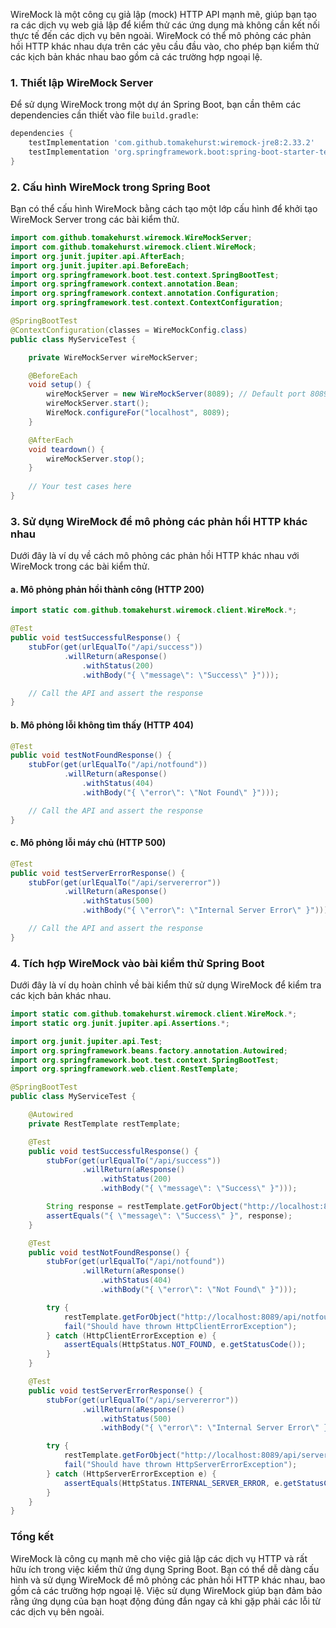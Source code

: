 WireMock là một công cụ giả lập (mock) HTTP API mạnh mẽ, giúp bạn tạo ra các dịch vụ web giả lập để kiểm thử các ứng dụng mà không cần kết nối thực tế đến các dịch vụ bên ngoài. WireMock có thể mô phỏng các phản hồi HTTP khác nhau dựa trên các yêu cầu đầu vào, cho phép bạn kiểm thử các kịch bản khác nhau bao gồm cả các trường hợp ngoại lệ.

### 1. Thiết lập WireMock Server

Để sử dụng WireMock trong một dự án Spring Boot, bạn cần thêm các dependencies cần thiết vào file `build.gradle`:

```groovy
dependencies {
    testImplementation 'com.github.tomakehurst:wiremock-jre8:2.33.2'
    testImplementation 'org.springframework.boot:spring-boot-starter-test'
}
```

### 2. Cấu hình WireMock trong Spring Boot

Bạn có thể cấu hình WireMock bằng cách tạo một lớp cấu hình để khởi tạo WireMock Server trong các bài kiểm thử.

```java
import com.github.tomakehurst.wiremock.WireMockServer;
import com.github.tomakehurst.wiremock.client.WireMock;
import org.junit.jupiter.api.AfterEach;
import org.junit.jupiter.api.BeforeEach;
import org.springframework.boot.test.context.SpringBootTest;
import org.springframework.context.annotation.Bean;
import org.springframework.context.annotation.Configuration;
import org.springframework.test.context.ContextConfiguration;

@SpringBootTest
@ContextConfiguration(classes = WireMockConfig.class)
public class MyServiceTest {

    private WireMockServer wireMockServer;

    @BeforeEach
    void setup() {
        wireMockServer = new WireMockServer(8089); // Default port 8089
        wireMockServer.start();
        WireMock.configureFor("localhost", 8089);
    }

    @AfterEach
    void teardown() {
        wireMockServer.stop();
    }
    
    // Your test cases here
}
```

### 3. Sử dụng WireMock để mô phỏng các phản hồi HTTP khác nhau

Dưới đây là ví dụ về cách mô phỏng các phản hồi HTTP khác nhau với WireMock trong các bài kiểm thử.

#### a. Mô phỏng phản hồi thành công (HTTP 200)

```java
import static com.github.tomakehurst.wiremock.client.WireMock.*;

@Test
public void testSuccessfulResponse() {
    stubFor(get(urlEqualTo("/api/success"))
            .willReturn(aResponse()
                .withStatus(200)
                .withBody("{ \"message\": \"Success\" }")));

    // Call the API and assert the response
}
```

#### b. Mô phỏng lỗi không tìm thấy (HTTP 404)

```java
@Test
public void testNotFoundResponse() {
    stubFor(get(urlEqualTo("/api/notfound"))
            .willReturn(aResponse()
                .withStatus(404)
                .withBody("{ \"error\": \"Not Found\" }")));

    // Call the API and assert the response
}
```

#### c. Mô phỏng lỗi máy chủ (HTTP 500)

```java
@Test
public void testServerErrorResponse() {
    stubFor(get(urlEqualTo("/api/servererror"))
            .willReturn(aResponse()
                .withStatus(500)
                .withBody("{ \"error\": \"Internal Server Error\" }")));

    // Call the API and assert the response
}
```

### 4. Tích hợp WireMock vào bài kiểm thử Spring Boot

Dưới đây là ví dụ hoàn chỉnh về bài kiểm thử sử dụng WireMock để kiểm tra các kịch bản khác nhau.

```java
import static com.github.tomakehurst.wiremock.client.WireMock.*;
import static org.junit.jupiter.api.Assertions.*;

import org.junit.jupiter.api.Test;
import org.springframework.beans.factory.annotation.Autowired;
import org.springframework.boot.test.context.SpringBootTest;
import org.springframework.web.client.RestTemplate;

@SpringBootTest
public class MyServiceTest {

    @Autowired
    private RestTemplate restTemplate;

    @Test
    public void testSuccessfulResponse() {
        stubFor(get(urlEqualTo("/api/success"))
                .willReturn(aResponse()
                    .withStatus(200)
                    .withBody("{ \"message\": \"Success\" }")));

        String response = restTemplate.getForObject("http://localhost:8089/api/success", String.class);
        assertEquals("{ \"message\": \"Success\" }", response);
    }

    @Test
    public void testNotFoundResponse() {
        stubFor(get(urlEqualTo("/api/notfound"))
                .willReturn(aResponse()
                    .withStatus(404)
                    .withBody("{ \"error\": \"Not Found\" }")));

        try {
            restTemplate.getForObject("http://localhost:8089/api/notfound", String.class);
            fail("Should have thrown HttpClientErrorException");
        } catch (HttpClientErrorException e) {
            assertEquals(HttpStatus.NOT_FOUND, e.getStatusCode());
        }
    }

    @Test
    public void testServerErrorResponse() {
        stubFor(get(urlEqualTo("/api/servererror"))
                .willReturn(aResponse()
                    .withStatus(500)
                    .withBody("{ \"error\": \"Internal Server Error\" }")));

        try {
            restTemplate.getForObject("http://localhost:8089/api/servererror", String.class);
            fail("Should have thrown HttpServerErrorException");
        } catch (HttpServerErrorException e) {
            assertEquals(HttpStatus.INTERNAL_SERVER_ERROR, e.getStatusCode());
        }
    }
}
```

### Tổng kết

WireMock là công cụ mạnh mẽ cho việc giả lập các dịch vụ HTTP và rất hữu ích trong việc kiểm thử ứng dụng Spring Boot. Bạn có thể dễ dàng cấu hình và sử dụng WireMock để mô phỏng các phản hồi HTTP khác nhau, bao gồm cả các trường hợp ngoại lệ. Việc sử dụng WireMock giúp bạn đảm bảo rằng ứng dụng của bạn hoạt động đúng đắn ngay cả khi gặp phải các lỗi từ các dịch vụ bên ngoài.